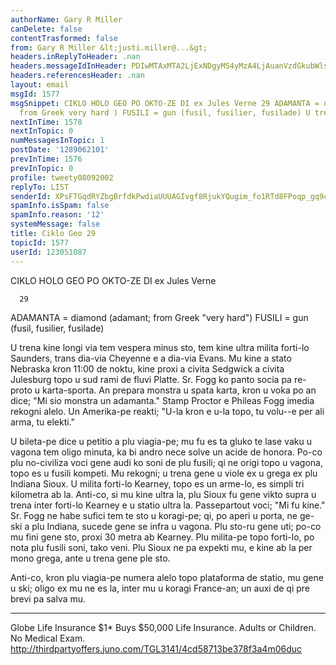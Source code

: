 ```yaml
---
authorName: Gary R Miller
canDelete: false
contentTrasformed: false
from: Gary R Miller &lt;justi.miller@...&gt;
headers.inReplyToHeader: .nan
headers.messageIdInHeader: PDIwMTAxMTA2LjExNDgyMS4yMzA4LjAuanVzdGkubWlsbGVyQGp1bm8uY29tPg==
headers.referencesHeader: .nan
layout: email
msgId: 1577
msgSnippet: CIKLO HOLO GEO PO OKTO-ZE DI ex Jules Verne 29 ADAMANTA = diamond (adamant;
  from Greek very hard ) FUSILI = gun (fusil, fusilier, fusilade) U trena kine longi
nextInTime: 1578
nextInTopic: 0
numMessagesInTopic: 1
postDate: '1289062101'
prevInTime: 1576
prevInTopic: 0
profile: tweety08092002
replyTo: LIST
senderId: XPsFTGqdRYZbgBrfdkPwdiaUUUAGIvgf8RjukYQugim_fo1RTd8FPoqp_gq9cTkF5QT43frptbBEFFq1OOJbb_30t46zpCb2qBdVBA
spamInfo.isSpam: false
spamInfo.reason: '12'
systemMessage: false
title: Ciklo Geo 29
topicId: 1577
userId: 123051087
---
```


 CIKLO HOLO GEO PO OKTO-ZE DI
 ex Jules Verne

      29

ADAMANTA = diamond (adamant; from Greek "very hard")
FUSILI = gun (fusil, fusilier, fusilade)

U trena kine longi via tem vespera minus sto, tem kine ultra
milita forti-lo Saunders, trans dia-via Cheyenne e a dia-via
Evans.  Mu kine a stato Nebraska kron 11:00 de noktu, kine proxi
a civita Sedgwick a civita Julesburg topo u sud rami de fluvi
Platte.  Sr. Fogg ko panto socia pa re-proto u karta-sporta.  An
prepara monstra u spata karta, kron u voka po an dice; "Mi sio
monstra un adamanta."  Stamp Proctor e Phileas Fogg imedia
rekogni alelo.  Un Amerika-pe reakti; "U-la kron e u-la topo, tu
volu--e per ali arma, tu elekti."

U bileta-pe dice u petitio a plu viagia-pe; mu fu es ta gluko te
lase vaku u vagona tem oligo minuta, ka bi andro nece solve un
acide de honora.  Po-co plu no-civiliza voci gene audi ko soni de
plu fusili; qi ne origi topo u vagona, topo es u fusili kompeti.
Mu rekogni; u trena gene u viole ex u grega ex plu Indiana Sioux.
U milita forti-lo Kearney, topo es un arme-lo, es simpli tri
kilometra ab la.  Anti-co, si mu kine ultra la, plu Sioux fu gene
vikto supra u trena inter forti-lo Kearney e u statio ultra la.
Passepartout voci; "Mi fu kine."  Sr. Fogg ne habe sufici tem te
sto u koragi-pe; qi, po aperi u porta, ne ge-ski a plu Indiana,
sucede gene se infra u vagona.  Plu sto-ru gene uti; po-co mu
fini gene sto, proxi 30 metra ab Kearney.  Plu milita-pe topo
forti-lo, po nota plu fusili soni, tako veni.  Plu Sioux ne pa
expekti mu, e kine ab la per mono grega, ante u trena gene ple
sto.

Anti-co, kron plu viagia-pe numera alelo topo plataforma de
statio, mu gene u ski; oligo ex mu ne es la, inter mu u koragi
France-an; un auxi de qi pre brevi pa salva mu.
____________________________________________________________
Globe Life Insurance
$1* Buys $50,000 Life Insurance. Adults or Children. No Medical Exam.
http://thirdpartyoffers.juno.com/TGL3141/4cd58713be378f3a4m06duc

